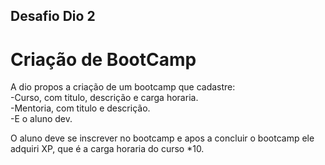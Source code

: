 ## Desafio Dio 2

##

# Criação de BootCamp

A dio propos a criação de um bootcamp que cadastre: <br/>
-Curso, com titulo, descrição e carga horaria. <br/>
-Mentoria, com titulo e descrição. <br/>
-E o aluno dev. <br/>

O aluno deve se inscrever no bootcamp e apos a concluir o bootcamp ele adquiri XP, que é a carga horaria do curso *10.
